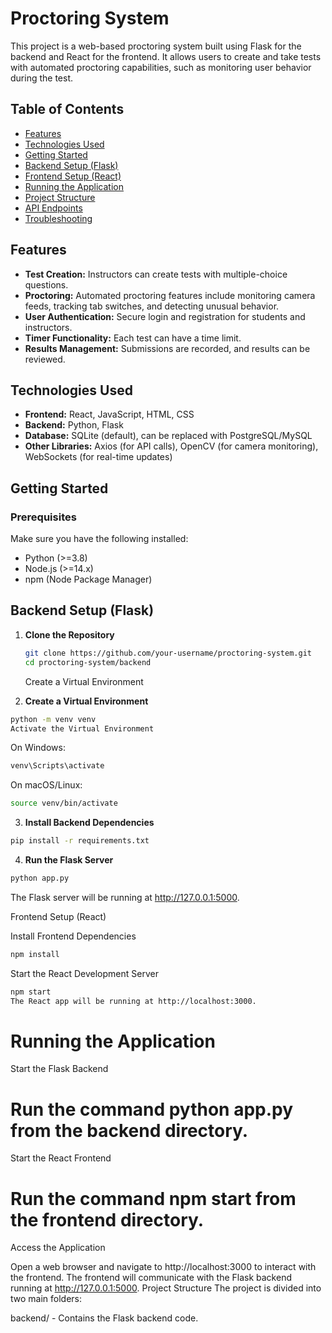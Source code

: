 # Proctoring System

This project is a web-based proctoring system built using Flask for the backend and React for the frontend. It allows users to create and take tests with automated proctoring capabilities, such as monitoring user behavior during the test.

## Table of Contents
- [Features](#features)
- [Technologies Used](#technologies-used)
- [Getting Started](#getting-started)
- [Backend Setup (Flask)](#backend-setup-flask)
- [Frontend Setup (React)](#frontend-setup-react)
- [Running the Application](#running-the-application)
- [Project Structure](#project-structure)
- [API Endpoints](#api-endpoints)
- [Troubleshooting](#troubleshooting)

## Features

- **Test Creation:** Instructors can create tests with multiple-choice questions.
- **Proctoring:** Automated proctoring features include monitoring camera feeds, tracking tab switches, and detecting unusual behavior.
- **User Authentication:** Secure login and registration for students and instructors.
- **Timer Functionality:** Each test can have a time limit.
- **Results Management:** Submissions are recorded, and results can be reviewed.

## Technologies Used

- **Frontend:** React, JavaScript, HTML, CSS
- **Backend:** Python, Flask
- **Database:** SQLite (default), can be replaced with PostgreSQL/MySQL
- **Other Libraries:** Axios (for API calls), OpenCV (for camera monitoring), WebSockets (for real-time updates)

## Getting Started

### Prerequisites
Make sure you have the following installed:
- Python (>=3.8)
- Node.js (>=14.x)
- npm (Node Package Manager)

## Backend Setup (Flask)

1. **Clone the Repository**
   ```bash
   git clone https://github.com/your-username/proctoring-system.git
   cd proctoring-system/backend
    ```
    Create a Virtual Environment

2. **Create a Virtual Environment**
```bash
python -m venv venv
Activate the Virtual Environment
```

On Windows:
```bash
venv\Scripts\activate
```

On macOS/Linux:
```bash
source venv/bin/activate
```


3. **Install Backend Dependencies**

```bash
pip install -r requirements.txt
```
4. **Run the Flask Server**

```bash
python app.py
```
The Flask server will be running at http://127.0.0.1:5000.

Frontend Setup (React)

Install Frontend Dependencies

```bash
npm install
```
Start the React Development Server

```bash
npm start
The React app will be running at http://localhost:3000.
```

# Running the Application
Start the Flask Backend

# Run the command python app.py from the backend directory.
Start the React Frontend

# Run the command npm start from the frontend directory.
Access the Application

Open a web browser and navigate to http://localhost:3000 to interact with the frontend.
The frontend will communicate with the Flask backend running at http://127.0.0.1:5000.
Project Structure
The project is divided into two main folders:

backend/ - Contains the Flask backend code.